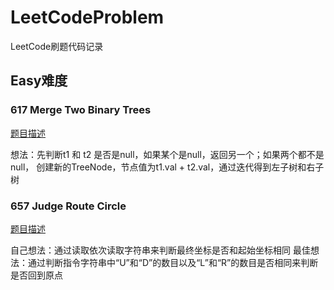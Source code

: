 # LeetCodeProblem
LeetCode刷题代码记录

## Easy难度
### 617 Merge Two Binary Trees
[题目描述](https://leetcode.com/problems/merge-two-binary-trees/description/)

想法：先判断t1 和 t2 是否是null，如果某个是null，返回另一个；如果两个都不是null，
创建新的TreeNode，节点值为t1.val + t2.val，通过迭代得到左子树和右子树

### 657 Judge Route Circle
[题目描述](https://leetcode.com/problems/judge-route-circle/description/)

自己想法：通过读取依次读取字符串来判断最终坐标是否和起始坐标相同
最佳想法：通过判断指令字符串中“U”和“D”的数目以及“L”和“R”的数目是否相同来判断是否回到原点
